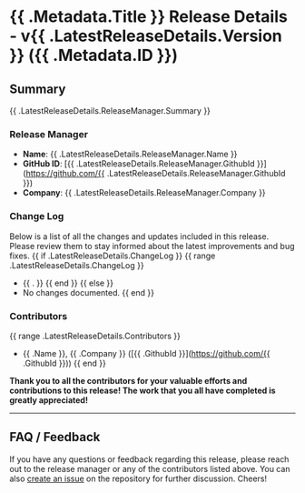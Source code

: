 # {{ .Metadata.Title }} Release Details - v{{ .LatestReleaseDetails.Version }} ({{ .Metadata.ID }})

## Summary
{{ .LatestReleaseDetails.ReleaseManager.Summary }}

### Release Manager
- **Name**: {{ .LatestReleaseDetails.ReleaseManager.Name }}
- **GitHub ID**: [{{ .LatestReleaseDetails.ReleaseManager.GithubId }}](https://github.com/{{ .LatestReleaseDetails.ReleaseManager.GithubId }})
- **Company**: {{ .LatestReleaseDetails.ReleaseManager.Company }}

### Change Log

Below is a list of all the changes and updates included in this release. Please review them to stay informed about the latest improvements and bug fixes.
{{ if .LatestReleaseDetails.ChangeLog }}
{{ range .LatestReleaseDetails.ChangeLog }}

- {{ . }}
  {{ end }}
  {{ else }}
- No changes documented.
  {{ end }}

### Contributors
{{ range .LatestReleaseDetails.Contributors }}
- {{ .Name }}, {{ .Company }} ([{{ .GithubId }}](https://github.com/{{ .GithubId }}))
{{ end }}

**Thank you to all the contributors for your valuable efforts and contributions to this release! The work that you all have completed is greatly appreciated!**

---

## FAQ / Feedback

If you have any questions or feedback regarding this release, please reach out to the release manager or any of the contributors listed above. You can also [create an issue](https://github.com/finos/common-cloud-controls/issues) on the repository for further discussion. Cheers!
